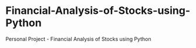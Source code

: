 # Financial-Analysis-of-Stocks-using-Python
Personal Project - Financial Analysis of Stocks using Python
